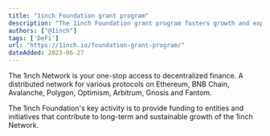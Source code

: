 ```yaml
---
title: "1inch Foundation grant program"
description: "The 1inch Foundation grant program fosters growth and expansion of the 1inch Network and incentivizes contributions through grants and resources."
authors: ["@1inch"]
tags: ['DeFi']
url: "https://1inch.io/foundation-grant-program/"
dateAdded: 2023-06-27
---
```


The 1inch Network is your one-stop access to decentralized finance. A distributed network for various protocols on Ethereum, BNB Chain, Avalanche, Polygon, Optimism, Arbitrum, Gnosis and Fantom.

The 1inch Foundation's key activity is to provide funding to entities and initiatives that contribute to long-term and sustainable growth of the 1inch Network.